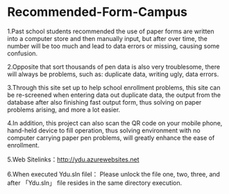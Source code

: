 # Recommended-Form-Campus
1.Past school students recommended the use of paper forms are written into a computer store and then manually input, but after over time, the number will be too much and lead to data errors or missing, causing some confusion.

2.Opposite that sort thousands of pen data is also very troublesome, there will always be problems, such as: duplicate data, writing ugly, data errors.

3.Through this site set up to help school enrollment problems, this site can be re-screened when entering data out duplicate data, the output from the database after also finishing fast output form, thus solving on paper problems arising, and more a lot easier.

4.In addition, this project can also scan the QR code on your mobile phone, hand-held device to fill operation, thus solving environment with no computer carrying paper pen problems, will greatly enhance the ease of enrollment.

5.Web Sitelinks：http://ydu.azurewebsites.net

6.When executed Ydu.sln filel：
Please unlock the file one, two, three, and after 「Ydu.sln」 file resides in the same directory execution.
